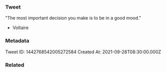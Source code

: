 ### Tweet
"The most important decision you make is to be in a good mood." 

- Voltaire

### Metadata
Tweet ID: 1442768542005272584
Created At: 2021-09-28T08:30:00.000Z

### Related

